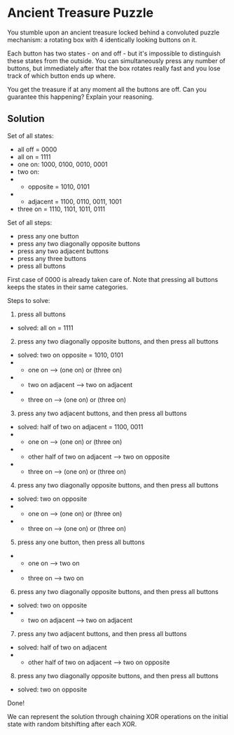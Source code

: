 # Ancient Treasure Puzzle

You stumble upon an ancient treasure locked behind a convoluted puzzle mechanism: a rotating box with 4 identically looking buttons on it.

Each button has two states - on and off - but it's impossible to distinguish these states from the outside. You can simultaneously press any number of buttons, but immediately after that the box rotates really fast and you lose track of which button ends up where.

You get the treasure if at any moment all the buttons are off.
Can you guarantee this happening? Explain your reasoning.

## Solution

Set of all states:

- all off = 0000
- all on = 1111
- one on: 1000, 0100, 0010, 0001
- two on:
- - opposite = 1010, 0101
- - adjacent = 1100, 0110, 0011, 1001
- three on = 1110, 1101, 1011, 0111

Set of all steps:

- press any one button
- press any two diagonally opposite buttons
- press any two adjacent buttons
- press any three buttons
- press all buttons

First case of 0000 is already taken care of. Note that pressing all buttons keeps the states in their same categories.

Steps to solve:

1. press all buttons

- solved: all on = 1111

2. press any two diagonally opposite buttons, and then press all buttons

- solved: two on opposite = 1010, 0101
- - one on --> (one on) or (three on)
- - two on adjacent --> two on adjacent
- - three on --> (one on) or (three on)

3. press any two adjacent buttons, and then press all buttons

- solved: half of two on adjacent = 1100, 0011
- - one on --> (one on) or (three on)
- - other half of two on adjacent --> two on opposite
- - three on --> (one on) or (three on)

4. press any two diagonally opposite buttons, and then press all buttons

- solved: two on opposite
- - one on --> (one on) or (three on)
- - three on --> (one on) or (three on)

5. press any one button, then press all buttons

- - one on --> two on
- - three on --> two on

6. press any two diagonally opposite buttons, and then press all buttons

- solved: two on opposite
- - two on adjacent --> two on adjacent

7. press any two adjacent buttons, and then press all buttons

- solved: half of two on adjacent
- - other half of two on adjacent --> two on opposite

8. press any two diagonally opposite buttons, and then press all buttons

- solved: two on opposite

Done!

We can represent the solution through chaining XOR operations on the initial state with random bitshifting after each XOR.
